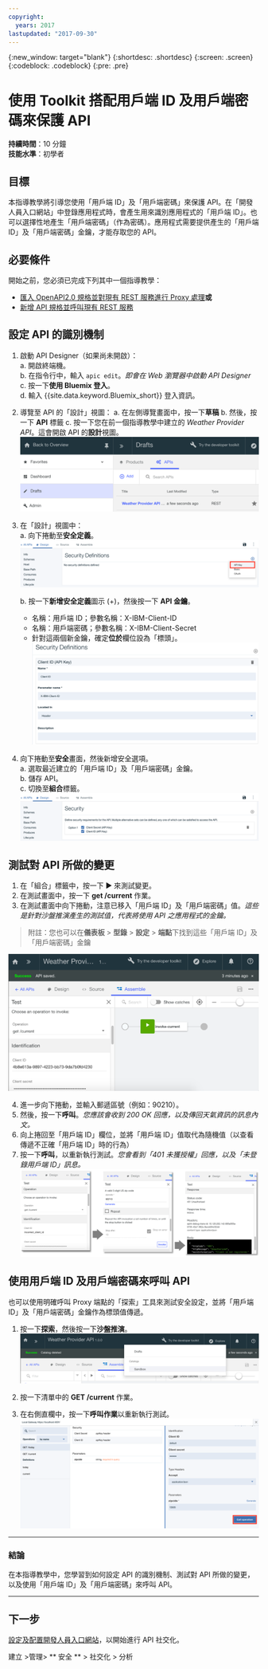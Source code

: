 ```yaml
---
copyright:
  years: 2017
lastupdated: "2017-09-30"
---
```


{:new_window: target="blank"}
{:shortdesc: .shortdesc}
{:screen: .screen}
{:codeblock: .codeblock}
{:pre: .pre}

# 使用 Toolkit 搭配用戶端 ID 及用戶端密碼來保護 API


**持續時間**：10 分鐘  
**技能水準**：初學者


## 目標

本指導教學將引導您使用「用戶端 ID」及「用戶端密碼」來保護 API。在「開發人員入口網站」中登錄應用程式時，會產生用來識別應用程式的「用戶端 ID」。也可以選擇性地產生「用戶端密碼」（作為密碼）。應用程式需要提供產生的「用戶端 ID」及「用戶端密碼」金鑰，才能存取您的 API。


## 必要條件
開始之前，您必須已完成下列其中一個指導教學：
- [匯入 OpenAPI2.0 規格並對現有 REST 服務進行 Proxy 處理](tut_rest_landing.html)**或**  
- [新增 API 規格並呼叫現有 REST 服務](tut_rest_landing.html)


## 設定 API 的識別機制

1. 啟動 API Designer（如果尚未開啟）：  
   a. 開啟終端機。  
   b. 在指令行中，輸入 `apic edit`。_即會在 Web 瀏覽器中啟動 API Designer_    
   c. 按一下**使用 Bluemix 登入**。  
   d. 輸入 {{site.data.keyword.Bluemix_short}} 登入資訊。  

2. 導覽至 API 的「設計」視圖：
    a. 在左側導覽畫面中，按一下**草稿** 
    b. 然後，按一下 **API** 標籤
    c. 按一下您在前一個指導教學中建立的 _Weather Provider API_。這會開啟 API 的**設計**視圖。  
    ![](images/1_goto_drafts_api.png)  

3. 在「設計」視圖中：  
   a. 向下捲動至**安全定義**。  
    ![](images/1b.png) 

   b. 按一下**新增安全定義**圖示 (+)，然後按一下 **API 金鑰**。  
      - 名稱：用戶端 ID；參數名稱：X-IBM-Client-ID  
      - 名稱：用戶端密碼；參數名稱：X-IBM-Client-Secret  
      - 針對這兩個新金鑰，確定**位於**欄位設為「標頭」。  
      ![](images/2a.png)    

4. 向下捲動至**安全**畫面，然後新增安全選項。  
   a. 選取最近建立的「用戶端 ID」及「用戶端密碼」金鑰。  
   b. 儲存 API。  
   c. 切換至**組合**標籤。  
    ![](images/3a.png) 

## 測試對 API 所做的變更

1. 在「組合」標籤中，按一下 ► 來測試變更。
2. 在測試畫面中，按一下 **get /current** 作業。
3. 在測試畫面中向下捲動，注意已移入「用戶端 ID」及「用戶端密碼」值。_這些是針對沙盤推演產生的測試值，代表將使用 API 之應用程式的金鑰。_  
> 附註：您也可以在**儀表板** > **型錄** > **設定** > **端點**下找到這些「用戶端 ID」及「用戶端密碼」金鑰  

 ![](images/test_api_keys_1.png)

4. 進一步向下捲動，並輸入郵遞區號（例如：90210）。 
5. 然後，按一下**呼叫**。_您應該會收到 200 OK 回應，以及傳回天氣資訊的訊息內文。_  
6. 向上捲回至「用戶端 ID」欄位，並將「用戶端 ID」值取代為隨機值（以查看傳遞不正確「用戶端 ID」時的行為）  
7. 按一下**呼叫**，以重新執行測試。_您會看到「401 未獲授權」回應，以及「未登錄用戶端 ID」訊息。_  
  ![](images/test_api_keys_3.png)  
  

## 使用用戶端 ID 及用戶端密碼來呼叫 API

也可以使用明確呼叫 Proxy 端點的「探索」工具來測試安全設定，並將「用戶端 ID」及「用戶端密碼」金鑰作為標頭值傳遞。


1. 按一下**探索**，然後按一下**沙盤推演**。  
    ![](images/explore_1.png)

2. 按一下清單中的 **GET /current** 作業。  

3. 在右側直欄中，按一下**呼叫作業**以重新執行測試。  
    ![](images/4.png)  
    
---

### 結論
在本指導教學中，您學習到如何設定 API 的識別機制、測試對 API 所做的變更，以及使用「用戶端 ID」及「用戶端密碼」來呼叫 API。 

---

## 下一步

[設定及配置開發人員入口網站](tut_config_dev_portal.html)，以開始進行 API 社交化。

建立 >管理> ** 安全 ** > 社交化 > 分析
